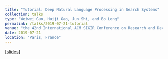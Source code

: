 ```yaml
---
title: "Tutorial: Deep Natural Language Processing in Search Systems"
collection: talks
type: "Weiwei Guo, Huiji Gao, Jun Shi, and Bo Long"
permalink: /talks/2019-07-21-tutorial
venue: "the 42nd International ACM SIGIR Conference on Research and Development in Information Retrieval (SIGIR 2019)"
date: 2019-07-21
location: "Paris, France"
---
```


[[slides](https://github.com/nini2yoyo/huiji-gao/raw/master/files/sigir2019tutorial.pdf)]
